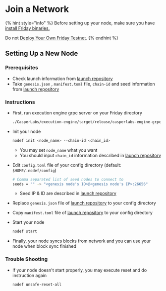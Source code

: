 # Join a Network

{% hint style="info" %}
Before setting up your node, make sure you have [install Friday binaries.](../first-step/installation.md)

Do not [Deploy Your Own Friday Testnet](../first-step/deploy-your-own-friday-testnet.md).
{% endhint %}

## Setting Up a New Node

### Prerequisites

* Check launch information from [launch repository](https://github.com/hdac-io/launch)
* Take `genesis.json` ,  `manifest.toml` file, `chain-id` and seed information from [launch repository](https://github.com/hdac-io/launch)

### Instructions

* First, run execution engine grpc server on your Friday directory

  ```bash
  ./CasperLabs/execution-engine/target/release/casperlabs-engine-grpc-server $HOME/.casperlabs/.casper-node.sock
  ```

* Init your node

  ```bash
  nodef init <node_name> --chain-id <chain_id>
  ```

  * You may set `node_name` what you want
  * You should input `chain_id` information described in [launch repository](https://github.com/hdac-io/launch)

* Edit `config.toml`  file of your config directory \(default: `$HOME/.nodef/config`\)

  ```bash
  # Comma separated list of seed nodes to connect to
  seeds = "" -> "<genesis node's ID>@<genesis node's IP>:26656"
  ```

  * Seed IP & ID are described in [launch repository](https://github.com/hdac-io/launch)

* Replace `genesis.json` file of [launch repository](https://github.com/hdac-io/launch) to your config directory
* Copy `manifest.toml` file of [launch repository](https://github.com/hdac-io/launch) to your config directory
* Start your node

  ```bash
  nodef start
  ```

* Finally, your node syncs blocks from network and you can use your node when block sync finished

### Trouble Shooting

* If your node doesn't start properly, you may execute reset and do instruction again

  ```bash
  nodef unsafe-reset-all
  ```

